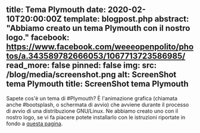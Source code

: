 title: Tema Plymouth
date: 2020-02-10T20:00:00Z
template: blogpost.php
abstract: "Abbiamo creato un tema Plymouth con il nostro logo."
facebook: https://www.facebook.com/weeeopenpolito/photos/a.343589782666053/1067713723586985/
read_more: false
pinned: false
img:
    src: /blog/media/screenshot.png
    alt: ScreenShot tema Plymouth
    title: ScreenShot tema Plymouth
---
Sapete cos'è un tema di \#Plymouth? È l'animazione grafica (chiamata anche \#bootsplash, o schermata di avvio) che avviene durante il processo di avvio di una distribuzione GNU/Linux.
Ne abbiamo creato uno con il nostro logo, se vi fa piacere potete installarlo con le istruzioni riportate in fondo a [questa pagina](https://github.com/WEEE-Open/pesca).
